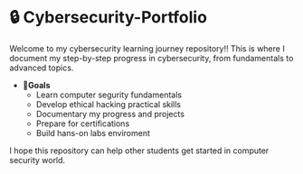 # 🔒 Cybersecurity-Portfolio
Welcome to my cybersecurity learning journey repository!! This is where I document my step-by-step progress in cybersecurity, from fundamentals to advanced topics.

- 🎯**Goals**
  - Learn computer segurity fundamentals
  - Develop ethical hacking practical skills
  - Documentary my progress and projects
  - Prepare for certifications
  - Build hans-on labs enviroment

I hope this repository can help other students get started in computer security world.
